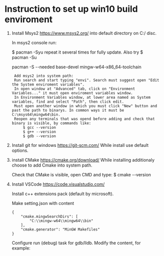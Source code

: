 # Instruction to set up win10 build enviroment

1) Install Msys2 https://www.msys2.org/ into default directory on C:/ disc.

	In msys2 console run:
	
	$ pacman -Syu
	repeat it several times for fully update.
	Also try
	$ pacman -Su
	
	pacman -S --needed base-devel mingw-w64-x86_64-toolchain

    	Add msys2 into system path:
		Run search and start typing "envi". Search must suggest open "Edit the System enviroment variables".
		In open window at "Advanced" tab, click on "Environment Variables..." it must open enviroment variables window.
		In Environment Variables window, at lower area named as System variables, find and select "Path", then click edit.
		Must open another window in which you must click "New" button and past the path to binarys. In common ways it must be C:\msys64\mingw64\bin.
		Reopen any terminals that was opend before adding and check that binary is visible, by commands like:
			$ gcc --version
			$ g++ --version
			$ gdb --version
		
2) Install git for windows https://git-scm.com/
	While install use default options.

3) install CMake https://cmake.org/download/
	While installing additionaly choose to add Cmake into system path.
	
	Check that CMake is visible, open CMD and type:
		$ cmake --version
	
3) Install VSCode https://code.visualstudio.com/

    Install c++ extensions pack (default by microsoft).

    Make setting.json with content

    ~~~
    {
        "cmake.mingwSearchDirs": [
            "C:\\mingw-w64\\mingw64\\bin"
        ],
        "cmake.generator": "MinGW Makefiles"
    }
    ~~~

    Configure run (debug) task for gdb/lldb. Modify the content, for example:

    ~~~

    ~~~